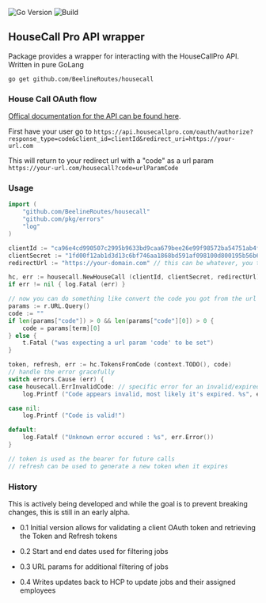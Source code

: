 ![Go Version](https://img.shields.io/badge/Go-v1.17-blue?logo=go)
![Build](https://img.shields.io/badge/build-passing-success?logo=gnubash)

## HouseCall Pro API wrapper
Package provides a wrapper for interacting with the HouseCallPro API.  Written in pure GoLang

`go get github.com/BeelineRoutes/housecall`

### House Call OAuth flow
[Offical documentation for the API can be found here](https://pro.housecallpro.com/docs/alpha/api.html).

First have your user go to 
`https://api.housecallpro.com/oauth/authorize?response_type=code&client_id=clientId&redirect_uri=https://your-url.com`

This will return to your redirect url with a "code" as a url param
`https://your-url.com/housecall?code=urlParamCode`

### Usage
```go
import (
    "github.com/BeelineRoutes/housecall"
    "github.com/pkg/errors" 
    "log"
)

clientId := "ca96e4cd990507c2995b9633bd9caa679bee26e99f98572ba54751ab4ff24886" // your special client id
clientSecret := "1fd00f12ab1d3d13c6bf746aa1868bd591af098100d800195b56b6fa97795d73" // your secret
redirectUrl := "https://your-domain.com" // this can be whatever, you tell House Call what you want when you create your account

hc, err := housecall.NewHouseCall (clientId, clientSecret, redirectUrl) // create the hc object
if err != nil { log.Fatal (err) }

// now you can do something like convert the code you got from the url to a long-lived token and refresh token
params := r.URL.Query()
code := ""
if len(params["code"]) > 0 && len(params["code"][0]) > 0 {
    code = params[term][0]
} else {
    t.Fatal ("was expecting a url param 'code' to be set")
}

token, refresh, err := hc.TokensFromCode (context.TODO(), code)
// handle the error gracefully
switch errors.Cause (err) {
case housecall.ErrInvalidCode: // specific error for an invalid/expired code
    log.Printf ("Code appears invalid, most likely it's expired. %s", err.Error())

case nil:
    log.Printf ("Code is valid!")

default:
    log.Fatalf ("Unknown error occured : %s", err.Error())
}

// token is used as the bearer for future calls
// refresh can be used to generate a new token when it expires

```

### History
This is actively being developed and while the goal is to prevent breaking changes, this is still in an early alpha.

- 0.1 Initial version allows for validating a client OAuth token and retrieving the Token and Refresh tokens

- 0.2 Start and end dates used for filtering jobs

- 0.3 URL params for additional filtering of jobs

- 0.4 Writes updates back to HCP to update jobs and their assigned employees

